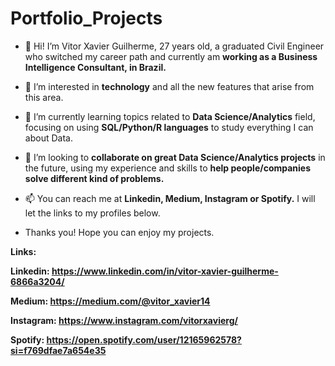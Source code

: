# Portfolio_Projects

- 👋 Hi! I’m Vitor Xavier Guilherme, 27 years old, a graduated Civil Engineer who switched my career path and currently am **working as a Business Intelligence Consultant, in Brazil.** 

- 👀 I’m interested in **technology** and all the new features that arise from this area. 

- 🌱 I’m currently learning topics related to **Data Science/Analytics** field, focusing on using **SQL/Python/R languages** to study everything I can about Data.

- 💞️ I’m looking to **collaborate on great Data Science/Analytics projects** in the future, using my experience and skills to **help people/companies solve different kind of problems.**

- 📫 You can reach me at **Linkedin, Medium, Instagram or Spotify.** I will let the links to my profiles below. 

- Thanks you! Hope you can enjoy my projects.


**Links:**

**Linkedin: https://www.linkedin.com/in/vitor-xavier-guilherme-6866a3204/**

**Medium: https://medium.com/@vitor_xavier14**

**Instagram: https://www.instagram.com/vitorxavierg/**

**Spotify: https://open.spotify.com/user/12165962578?si=f769dfae7a654e35**



	
